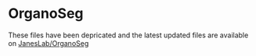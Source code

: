 # OrganoSeg
These files have been depricated and the latest updated files are available on [JanesLab/OrganoSeg](https://github.com/JanesLab/OrganoSeg)

